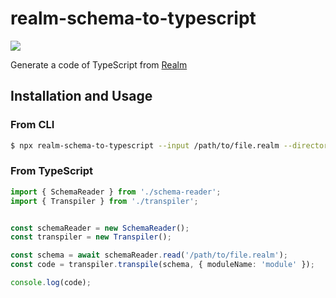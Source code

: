 # realm-schema-to-typescript
![](https://github.com/odanado/realm-schema-to-typescript/workflows/Node%20CI/badge.svg)

Generate a code of TypeScript from [Realm](https://realm.io/) 

## Installation and Usage

### From CLI
```bash
$ npx realm-schema-to-typescript --input /path/to/file.realm --directory generated --moduleName module
```

### From TypeScript
```ts
import { SchemaReader } from './schema-reader';
import { Transpiler } from './transpiler';


const schemaReader = new SchemaReader();
const transpiler = new Transpiler();

const schema = await schemaReader.read('/path/to/file.realm');
const code = transpiler.transpile(schema, { moduleName: 'module' });

console.log(code);
```
